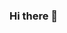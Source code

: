 ### Hi there 👋

<!--
**Nepaox/nepaox** is a ✨ _special_ ✨ repository because its `README.md` (this file) appears on your GitHub profile.

I'm Nepaox !

- 🔭 I’m currently working on my Website
- 🌱 I’m currently learning to code a website with html, css, javascript...
- 👯 I’m looking to collaborate on ...
- 🤔 I’m looking for help with Google.
- 💬 Ask me about my project.
- 📫 How to reach me: ...
- 😄 Pronouns: ...
- ⚡ Fun fact: ...
-->
